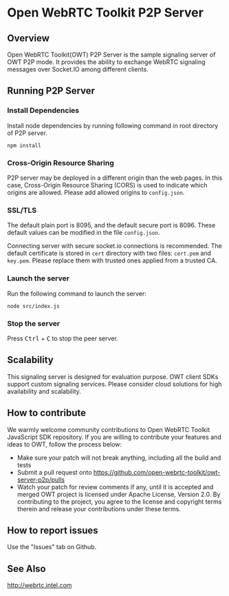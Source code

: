 # Open WebRTC Toolkit P2P Server
## Overview
Open WebRTC Toolkit(OWT) P2P Server is the sample signaling server of OWT P2P mode. It provides the ability to exchange WebRTC signaling messages over Socket.IO among different clients.

## Running P2P Server
### Install Dependencies
Install node dependencies by running following command in root directory of P2P server.

```
npm install
```

### Cross-Origin Resource Sharing
P2P server may be deployed in a different origin than the web pages. In this case, Cross-Origin Resource Sharing (CORS) is used to indicate which origins are allowed. Please add allowed origins to `config.json`.

### SSL/TLS
The default plain port is 8095, and the default secure port is 8096. These default values can be modified in the file `config.json`.

Connecting server with secure socket.io connections is recommended. The default certificate is stored in `cert` directory with two files: `cert.pem` and `key.pem`. Please replace them with  trusted ones applied from a trusted CA.

### Launch the server
Run the following command to launch the server:

```
node src/index.js
```

### Stop the server
Press <kbd>Ctrl</kbd> + <kbd>C</kbd> to stop the peer server.

## Scalability
This signaling server is designed for evaluation purpose. OWT client SDKs support custom signaling services. Please consider cloud solutions for high availability and scalability.

## How to contribute
We warmly welcome community contributions to Open WebRTC Toolkit JavaScript SDK repository. If you are willing to contribute your features and ideas to OWT, follow the process below:
- Make sure your patch will not break anything, including all the build and tests
- Submit a pull request onto https://github.com/open-webrtc-toolkit/owt-server-p2p/pulls
- Watch your patch for review comments if any, until it is accepted and merged
OWT project is licensed under Apache License, Version 2.0. By contributing to the project, you agree to the license and copyright terms therein and release your contributions under these terms.

## How to report issues
Use the "Issues" tab on Github.

## See Also
http://webrtc.intel.com
